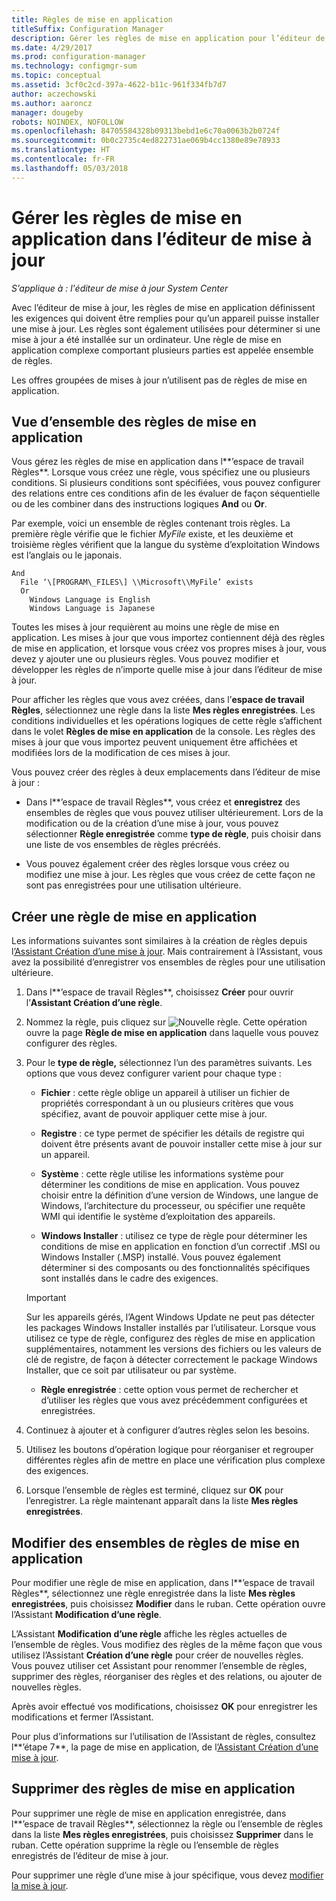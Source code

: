 ```yaml
---
title: Règles de mise en application
titleSuffix: Configuration Manager
description: Gérer les règles de mise en application pour l’éditeur de mise à jour System Center
ms.date: 4/29/2017
ms.prod: configuration-manager
ms.technology: configmgr-sum
ms.topic: conceptual
ms.assetid: 3cf0c2cd-397a-4622-b11c-961f334fb7d7
author: aczechowski
ms.author: aaroncz
manager: dougeby
robots: NOINDEX, NOFOLLOW
ms.openlocfilehash: 84705584328b09313bebd1e6c70a0063b2b0724f
ms.sourcegitcommit: 0b0c2735c4ed822731ae069b4cc1380e89e78933
ms.translationtype: HT
ms.contentlocale: fr-FR
ms.lasthandoff: 05/03/2018
---
```

# <a name="manage-applicability-rules-in-updates-publisher"></a>Gérer les règles de mise en application dans l’éditeur de mise à jour

*S’applique à : l'éditeur de mise à jour System Center*

Avec l’éditeur de mise à jour, les règles de mise en application définissent les exigences qui doivent être remplies pour qu’un appareil puisse installer une mise à jour. Les règles sont également utilisées pour déterminer si une mise à jour a été installée sur un ordinateur. Une règle de mise en application complexe comportant plusieurs parties est appelée ensemble de règles.

Les offres groupées de mises à jour n’utilisent pas de règles de mise en application.

## <a name="overview-of-applicability-rules"></a>Vue d’ensemble des règles de mise en application
Vous gérez les règles de mise en application dans l**’espace de travail Règles**. Lorsque vous créez une règle, vous spécifiez une ou plusieurs conditions. Si plusieurs conditions sont spécifiées, vous pouvez configurer des relations entre ces conditions afin de les évaluer de façon séquentielle ou de les combiner dans des instructions logiques **And** ou **Or**.

Par exemple, voici un ensemble de règles contenant trois règles. La première règle vérifie que le fichier *MyFile* existe, et les deuxième et troisième règles vérifient que la langue du système d’exploitation Windows est l’anglais ou le japonais.

    And  
      File ‘\[PROGRAM\_FILES\] \\Microsoft\\MyFile’ exists  
      Or  
        Windows Language is English   
        Windows Language is Japanese

Toutes les mises à jour requièrent au moins une règle de mise en application. Les mises à jour que vous importez contiennent déjà des règles de mise en application, et lorsque vous créez vos propres mises à jour, vous devez y ajouter une ou plusieurs règles. Vous pouvez modifier et développer les règles de n’importe quelle mise à jour dans l’éditeur de mise à jour.

Pour afficher les règles que vous avez créées, dans l’**espace de travail Règles**, sélectionnez une règle dans la liste **Mes règles enregistrées**. Les conditions individuelles et les opérations logiques de cette règle s’affichent dans le volet **Règles de mise en application** de la console. Les règles des mises à jour que vous importez peuvent uniquement être affichées et modifiées lors de la modification de ces mises à jour.

Vous pouvez créer des règles à deux emplacements dans l’éditeur de mise à jour :

-   Dans l**’espace de travail Règles**, vous créez et **enregistrez** des ensembles de règles que vous pouvez utiliser ultérieurement. Lors de la modification ou de la création d’une mise à jour, vous pouvez sélectionner **Règle enregistrée** comme **type de règle**, puis choisir dans une liste de vos ensembles de règles précréés.

-   Vous pouvez également créer des règles lorsque vous créez ou modifiez une mise à jour. Les règles que vous créez de cette façon ne sont pas enregistrées pour une utilisation ultérieure.

## <a name="create-applicability-rule"></a>Créer une règle de mise en application
Les informations suivantes sont similaires à la création de règles depuis l[’Assistant Création d’une mise à jour](/sccm/sum/tools/create-updates-with-updates-publisher#the-create-update-wizard). Mais contrairement à l’Assistant, vous avez la possibilité d’enregistrer vos ensembles de règles pour une utilisation ultérieure.

1.  Dans l**’espace de travail Règles**, choisissez **Créer** pour ouvrir l’**Assistant Création d’une règle**.

2.  Nommez la règle, puis cliquez sur ![Nouvelle règle](media/newrule.png). Cette opération ouvre la page **Règle de mise en application** dans laquelle vous pouvez configurer des règles.

3.  Pour le **type de règle,** sélectionnez l’un des paramètres suivants. Les options que vous devez configurer varient pour chaque type :

    -   **Fichier** : cette règle oblige un appareil à utiliser un fichier de propriétés correspondant à un ou plusieurs critères que vous spécifiez, avant de pouvoir appliquer cette mise à jour.

    -   **Registre** : ce type permet de spécifier les détails de registre qui doivent être présents avant de pouvoir installer cette mise à jour sur un appareil.

    -   **Système** : cette règle utilise les informations système pour déterminer les conditions de mise en application. Vous pouvez choisir entre la définition d’une version de Windows, une langue de Windows, l’architecture du processeur, ou spécifier une requête WMI qui identifie le système d’exploitation des appareils.

    -   **Windows Installer** : utilisez ce type de règle pour déterminer les conditions de mise en application en fonction d’un correctif .MSI ou Windows Installer (.MSP) installé. Vous pouvez également déterminer si des composants ou des fonctionnalités spécifiques sont installés dans le cadre des exigences.

       > [!IMPORTANT]   
       > Sur les appareils gérés, l’Agent Windows Update ne peut pas détecter les packages Windows Installer installés par l’utilisateur. Lorsque vous utilisez ce type de règle, configurez des règles de mise en application supplémentaires, notamment les versions des fichiers ou les valeurs de clé de registre, de façon à détecter correctement le package Windows Installer, que ce soit par utilisateur ou par système.

    -   **Règle enregistrée** : cette option vous permet de rechercher et d’utiliser les règles que vous avez précédemment configurées et enregistrées.

4.  Continuez à ajouter et à configurer d’autres règles selon les besoins.

5.  Utilisez les boutons d’opération logique pour réorganiser et regrouper différentes règles afin de mettre en place une vérification plus complexe des exigences.

6.  Lorsque l’ensemble de règles est terminé, cliquez sur **OK** pour l’enregistrer. La règle maintenant apparaît dans la liste **Mes règles enregistrées**.

## <a name="edit-applicability-rule-sets"></a>Modifier des ensembles de règles de mise en application
Pour modifier une règle de mise en application, dans l**’espace de travail Règles**, sélectionnez une règle enregistrée dans la liste **Mes règles enregistrées**, puis choisissez **Modifier** dans le ruban. Cette opération ouvre l’Assistant **Modification d’une règle**.

L’Assistant **Modification d’une règle** affiche les règles actuelles de l’ensemble de règles. Vous modifiez des règles de la même façon que vous utilisez l’Assistant **Création d’une règle** pour créer de nouvelles règles. Vous pouvez utiliser cet Assistant pour renommer l’ensemble de règles, supprimer des règles, réorganiser des règles et des relations, ou ajouter de nouvelles règles.

Après avoir effectué vos modifications, choisissez **OK** pour enregistrer les modifications et fermer l’Assistant.

Pour plus d’informations sur l’utilisation de l’Assistant de règles, consultez l**’étape 7**, la page de mise en application, de l[’Assistant Création d’une mise à jour](/sccm/sum/tools/create-updates-with-updates-publisher#the-create-update-wizard).

## <a name="delete-applicability-rules"></a>Supprimer des règles de mise en application
Pour supprimer une règle de mise en application enregistrée, dans l**’espace de travail Règles**, sélectionnez la règle ou l’ensemble de règles dans la liste **Mes règles enregistrées**, puis choisissez **Supprimer** dans le ruban. Cette opération supprime la règle ou l’ensemble de règles enregistrés de l’éditeur de mise à jour.

Pour supprimer une règle d’une mise à jour spécifique, vous devez [modifier la mise à jour](/sccm/sum/tools/manage-updates-with-updates-publisher#edit-updates-and-bundles).
